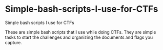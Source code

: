 # Simple-bash-scripts-I-use-for-CTFs
Simple bash scripts I use for CTFs

These are simple bash scripts that I use while doing CTFs. They are simple tasks to start the challenges and organizing the documents and flags you capture.
